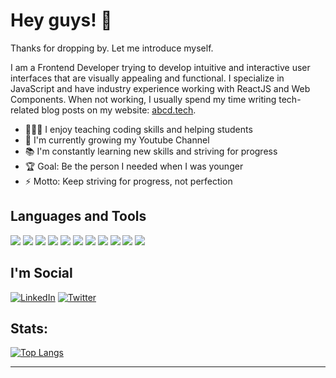 # Hey guys! 👋

Thanks for dropping by. Let me introduce myself.

I am a Frontend Developer trying to develop intuitive and interactive user interfaces that are visually appealing and functional. I specialize in JavaScript and have industry experience working with ReactJS and Web Components.
When not working, I usually spend my time writing tech-related blog posts on my website: [abcd.tech]().

- 👨🏽‍🎓 I enjoy teaching coding skills and helping students
- 🌱 I'm currently growing my Youtube Channel
- 📚 I'm constantly learning new skills and striving for progress
- 🏆 Goal: Be the person I needed when I was younger
- ⚡ Motto: Keep striving for progress, not perfection

## **Languages and Tools**  

<img src ="https://img.shields.io/badge/HTML5-E34F26?style=for-the-badge&logo=html5&logoColor=white"> <img src ="https://img.shields.io/badge/CSS3-1572B6?style=for-the-badge&logo=css3&logoColor=white"> <img src="https://img.shields.io/badge/JavaScript-F7DF1E?style=for-the-badge&logo=javascript&logoColor=black"> <img src ="https://img.shields.io/badge/React-20232A?style=for-the-badge&logo=react&logoColor=61DAFB"> <img src="https://img.shields.io/badge/Flutter-02569B?style=for-the-badge&logo=flutter&logoColor=white"> <img src="https://img.shields.io/badge/Dart-0175C2?style=for-the-badge&logo=dart&logoColor=white"> <img src="https://img.shields.io/badge/Node.js-43853D?style=for-the-badge&logo=node.js&logoColor=white"> <img src="https://img.shields.io/badge/Express.js-404D59?style=for-the-badge"> <img src="https://img.shields.io/badge/MongoDB-4EA94B?style=for-the-badge&logo=mongodb&logoColor=white"> <img src="https://img.shields.io/badge/Bootstrap-563D7C?style=for-the-badge&logo=bootstrap&logoColor=white"> <img src="https://img.shields.io/badge/Tailwind_CSS-38B2AC?style=for-the-badge&logo=tailwind-css&logoColor=white">

## **I'm Social** 

<a href="https://www.linkedin.com/in/" target="_blank"><img src="https://img.shields.io/badge/LinkedIn-%230077B5.svg?&style=flat-square&logo=linkedin&logoColor=white" alt="LinkedIn"></a>
<a href="https://twitter.com/" target="_blank"><img src="https://img.shields.io/twitter/follow/piyushsinhadev?label=follow&style=social" alt="Twitter"></a>

## **Stats:**
 
<!--  TOP LANGUAGES STATISTICS -->
 [![Top Langs](https://github-readme-stats.vercel.app/api/top-langs/?username=FATHIMAFAROOQ&theme=dark&layout=compact&align=right&width=40%)](https://github.com/anuraghazra/github-readme-stats)
 
 ---
<!-- DUMP
- 🔭 I’m currently working on ...
- 🌱 I’m currently learning ...
- 👯 I’m looking to collaborate on ...
- 🤔 I’m looking for help with ...
- 💬 Ask me about ...
- 📫 How to reach me: ...
- 😄 Pronouns: ...
GITHUB STATISTICS 
 ![Github stats](https://github-readme-stats.vercel.app/api?username=FATHIMAFAROOQ)  
 <hr>
CONTRIBUTION AND STREAK BLOCK 
 [![GitHub Streak](https://github-readme-streak-stats.herokuapp.com/?user=FATHIMAFAROOQ&currStreakNum=2FD3EB&fire=pink&sideLabels=F00&theme=nightowl)](https://git.io/streak-stats)  
PROFILES VIEWS
🌱 **Profile Views**&nbsp;&nbsp;&nbsp;&nbsp;&nbsp;&nbsp;&nbsp;
![visitors](https://profile-counter.glitch.me/FATHIMAFAROOQ/count.svg?align=center)     
-->

